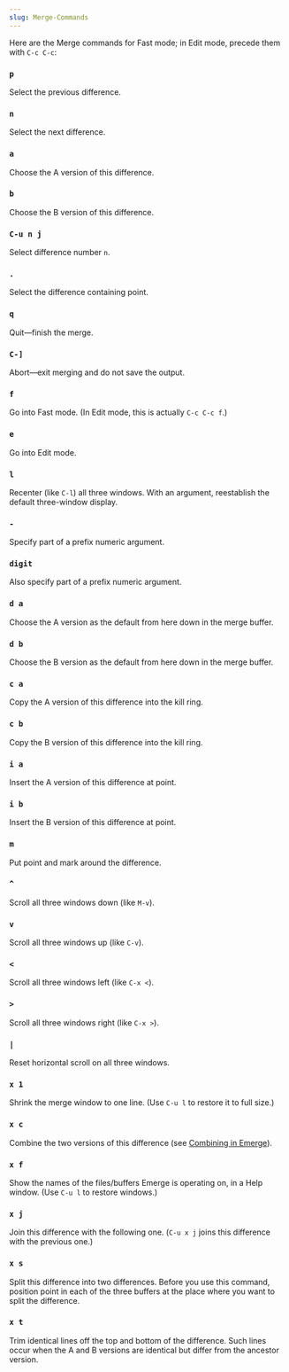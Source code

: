 ```yaml
---
slug: Merge-Commands
---
```


Here are the Merge commands for Fast mode; in Edit mode, precede them with `C-c C-c`:

### `p`

Select the previous difference.

### `n`

Select the next difference.

### `a`

Choose the A version of this difference.

### `b`

Choose the B version of this difference.

### `C-u n j`

Select difference number `n`.

### `.`

Select the difference containing point.

### `q`

Quit—finish the merge.

### `C-]`

Abort—exit merging and do not save the output.

### `f`

Go into Fast mode. (In Edit mode, this is actually `C-c C-c f`.)

### `e`

Go into Edit mode.

### `l`

Recenter (like `C-l`) all three windows. With an argument, reestablish the default three-window display.

### `-`

Specify part of a prefix numeric argument.

### `digit`

Also specify part of a prefix numeric argument.

### `d a`

Choose the A version as the default from here down in the merge buffer.

### `d b`

Choose the B version as the default from here down in the merge buffer.

### `c a`

Copy the A version of this difference into the kill ring.

### `c b`

Copy the B version of this difference into the kill ring.

### `i a`

Insert the A version of this difference at point.

### `i b`

Insert the B version of this difference at point.

### `m`

Put point and mark around the difference.

### `^`

Scroll all three windows down (like `M-v`).

### `v`

Scroll all three windows up (like `C-v`).

### `<`

Scroll all three windows left (like `C-x <`).

### `>`

Scroll all three windows right (like `C-x >`).

### `|`

Reset horizontal scroll on all three windows.

### `x 1`

Shrink the merge window to one line. (Use `C-u l` to restore it to full size.)

### `x c`

Combine the two versions of this difference (see [Combining in Emerge](Combining-in-Emerge)).

### `x f`

Show the names of the files/buffers Emerge is operating on, in a Help window. (Use `C-u l` to restore windows.)

### `x j`

Join this difference with the following one. (`C-u x j` joins this difference with the previous one.)

### `x s`

Split this difference into two differences. Before you use this command, position point in each of the three buffers at the place where you want to split the difference.

### `x t`

Trim identical lines off the top and bottom of the difference. Such lines occur when the A and B versions are identical but differ from the ancestor version.
